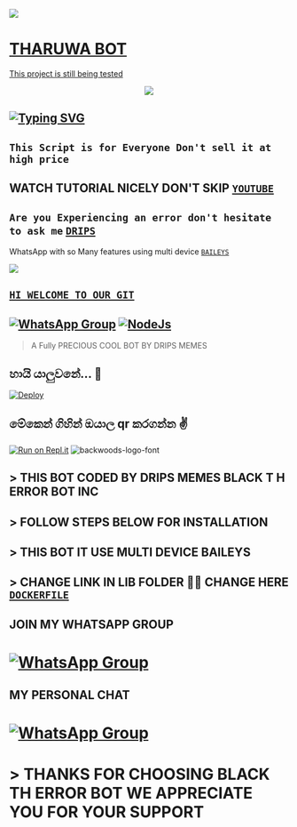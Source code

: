 <a href="https://youtu.be/KNu-gr2h7bo"><img src="https://img.shields.io/badge/Tutorial-Video-ff0000?style=for-the-badge&logo=youtube&logoColor=ff000000&link=https://youtu.be/ww4z2m3uORU" /><br>

# THARUWA BOT
 This project is still being tested
<p align="center"> <a href="github.com/shakkthitjaruwa"><img align="center" src="https://telegra.ph/file/26eae798aad632479b40e.jpg"/></a>
 <p align="center">

## [![Typing SVG](https://readme-typing-svg.herokuapp.com?font=Rockstar-ExtraBold&color=F33A6A&lines=CREATED+BY+THARUWA+MD+WA+BOT.;HELP+BY+HANSAMALA.;BEST+MULTIDEVICE+WA+BOT;THANKS+FOR+VISITING+MY+GIT)](https://git.io/typing-svg)
 
## ``` This Script is for Everyone Don't sell it at high price ```
## WATCH TUTORIAL NICELY DON'T SKIP [`YOUTUBE`](https://youtu.be/KNu-gr2h7bo)

##  ``` Are you Experiencing an error don't hesitate to ask me ``` [`DRIPS`](https://wa.me/+447441437150)
 WhatsApp with so Many features using multi device  [`BAILEYS`](https://github.com/adiwajshing/baileys)
 
 <a href="https://youtu.be/KNu-gr2h7bo"><img src="https://img.shields.io/badge/Tutorial-Video-ff0000?style=for-the-badge&logo=youtube&logoColor=ff000000&link=https://youtu.be/ww4z2m3uORU" /><br>
 
 ## ```HI WELCOME TO OUR GIT```
  


## [![WhatsApp Group](https://img.shields.io/badge/WhatsApp-25D366?style=for-the-badge&logo=whatsapp&logoColor=white)](https://chat.whatsapp.com/EFsb8RCXV4jLEFk4eAcA1A) [![NodeJs](https://img.shields.io/badge/Node.js-43853D?style=for-the-badge&logo=node.js&logoColor=white)](https://nodejs.org/en/)

> A Fully PRECIOUS COOL BOT BY DRIPS MEMES <br>
> 
## හායි යාලුවනේ... 💖



[![Deploy](https://www.herokucdn.com/deploy/button.svg)](https://heroku.com/deploy?template=https://github.com/zim-bot/zimbot-v4)

## මේකෙන් ගිහින් ඔයාල qr කරගන්න ✌️
[![Run on Repl.it](https://repl.it/badge/github/quiec/whatsAlfa)](https://replit.com/@Tharuwa/THARUWA-MD-1)
<img src="https://fontmeme.com/permalink/220116/0c42dc0b64931810388ba399da55e927.png" alt="backwoods-logo-font" border="0"></a>  

 ##  > THIS BOT CODED BY DRIPS MEMES BLACK T H  ERROR BOT INC


## >  FOLLOW STEPS BELOW FOR INSTALLATION

## >  THIS BOT IT USE MULTI DEVICE BAILEYS

## > CHANGE LINK IN LIB FOLDER 📁📂 CHANGE HERE [`DOCKERFILE`](https://github.com/zim-bot/zimbot-v4/edit/main/lib/Dockerfile)


## JOIN MY WHATSAPP GROUP

# [![WhatsApp Group](https://img.shields.io/badge/WhatsApp-25D366?style=for-the-badge&logo=whatsapp&logoColor=white)](https://chat.whatsapp.com/IopB0pUXuF22vlEMh9ZQff)

## MY PERSONAL CHAT

# [![WhatsApp Group](https://img.shields.io/badge/WhatsApp-25D366?style=for-the-badge&logo=whatsapp&logoColor=white)](https://wa.me/768705106)


# > THANKS FOR CHOOSING BLACK TH ERROR BOT WE APPRECIATE YOU FOR YOUR SUPPORT
 
